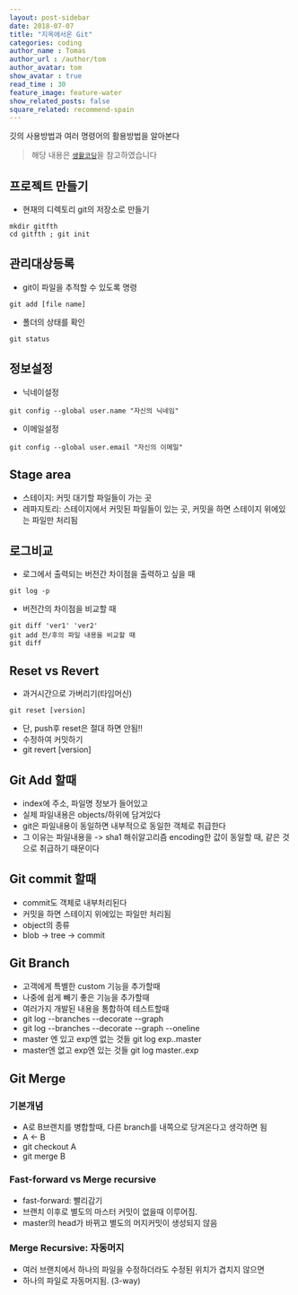 ```yaml
---
layout: post-sidebar
date: 2018-07-07
title: "지옥에서온 Git"
categories: coding
author_name : Tomas
author_url : /author/tom
author_avatar: tom
show_avatar : true
read_time : 30
feature_image: feature-water
show_related_posts: false
square_related: recommend-spain
---
```

깃의 사용방법과 여러 명령어의 활용방법을 알아본다   
>해당 내용은 [`생활코딩`](https://opentutorials.org/course/2708)을 참고하였습니다


## 프로젝트 만들기 
* 현재의 디렉토리 git의 저장소로 만들기
```
mkdir gitfth
cd gitfth ; git init
```

## 관리대상등록
* git이 파일을 추적할 수 있도록 명령 
```
git add [file name]
```
* 폴더의 상태를 확인 
```
git status
```

## 정보설정
* 닉네이설정 
```
git config --global user.name "자신의 닉네임"
```
* 이메일설정 
```
git config --global user.email "자신의 이메일"
```

## Stage area
* 스테이지: 커밋 대기할 파일들이 가는 곳
* 레파지토리: 스테이지에서 커밋된 파일들이 있는 곳, 커밋을 하면 스테이지 위에있는 파일만 처리됨 

## 로그비교
* 로그에서 출력되는 버전간 차이점을 출력하고 싶을 때
```
git log -p
```
* 버전간의 차이점을 비교할 때
```
git diff 'ver1' 'ver2'
git add 전/후의 파일 내용을 비교할 때
git diff
```

## Reset vs Revert
* 과거시간으로 가버리기(타임머신)
```
git reset [version]
```
* 단, push후 reset은 절대 하면 안됨!!
* 수정하여 커밋하기
* git revert [version]

## Git Add 할때
* index에 주소, 파일명 정보가 들어있고
* 실제 파일내용은 objects/하위에 담겨있다
* git은 파일내용이 동일하면 내부적으로 동일한 객체로 취급한다
* 그 이유는 파일내용을 -> sha1 해쉬알고리즘 encoding한 값이 동일할 때, 같은 것으로 취급하기 때문이다

## Git commit 할때
* commit도 객체로 내부처리된다
* 커밋을 하면 스테이지 위에있는 파일만 처리됨 
* object의 종류
* blob -> tree -> commit

## Git Branch
* 고객에게 특별한 custom 기능을 추가할때
* 나중에 쉽게 빼기 좋은 기능을 추가할때
* 여러가지 개발된 내용을 통합하여 테스트할때
* git log --branches --decorate --graph
* git log --branches --decorate --graph --oneline
* master 엔 있고 exp엔 없는 것들 git log exp..master
* master엔 없고 exp엔 있는 것들 git log master..exp

## Git Merge
### 기본개념
* A로 B브랜치를 병합할때, 다른 branch를 내쪽으로 당겨온다고 생각하면 됨
* A <- B
* git checkout A
* git merge B
### Fast-forward vs Merge recursive
* fast-forward: 빨리감기
* 브랜치 이후로 별도의 마스터 커밋이 없을때 이루어짐.
* master의 head가 바뀌고 별도의 머지커밋이 생성되지 않음
### Merge Recursive: 자동머지
* 여러 브랜치에서 하나의 파일을 수정하더라도 수정된 위치가 겹치지 않으면
* 하나의 파일로 자동머지됨. (3-way)